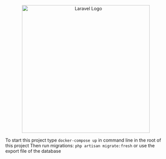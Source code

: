 <p align="center"><a href="https://laravel.com" target="_blank"><img src="https://raw.githubusercontent.com/laravel/art/master/logo-lockup/5%20SVG/2%20CMYK/1%20Full%20Color/laravel-logolockup-cmyk-red.svg" width="400" alt="Laravel Logo"></a></p>

To start this project type `docker-compose up` in command line in the root of this project
Then run migrations: `php artisan migrate:fresh`
    or use the export file of the database
